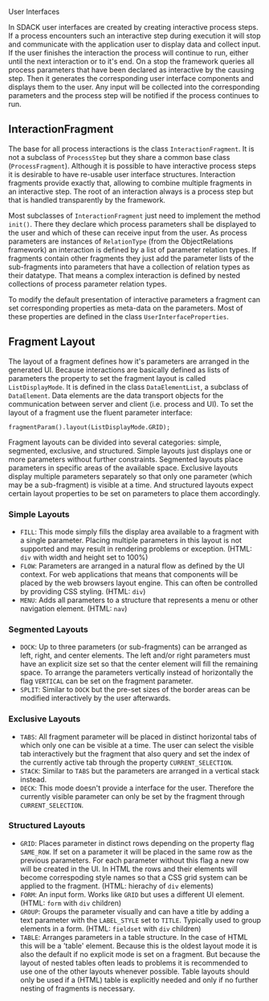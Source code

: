  User Interfaces

In SDACK user interfaces are created by creating interactive process steps. If a process encounters such an interactive step during execution it will stop and communicate with the application user to display data and collect input. If the user finishes the interaction the process will continue to run, either until the next interaction or to it's end. On a stop the framework queries all process parameters that have been declared as interactive by the causing step. Then it generates the corresponding user interface components and displays them to the user. Any input will be collected into the corresponding parameters and the process step will be notified if the process continues to run.

## InteractionFragment

The base for all process interactions is the class `InteractionFragment`. It is not a subclass of `ProcessStep` but they share a common base class (`ProcessFragment`). Although it is possible to have interactive process steps it is desirable to have re-usable user interface structures. Interaction fragments provide exactly that, allowing to combine multiple fragments in an interactive step. The root of an interaction always is a process step but that is handled transparently by the framework.

Most subclasses of `InteractionFragment` just need to implement the method `init()`. There they declare which process parameters shall be displayed to the user and which of these can receive input from the user. As process parameters are instances of `RelationType` (from the ObjectRelations framework) an interaction is defined by a list of parameter relation types. If fragments contain other fragments they just add the parameter lists of the sub-fragments into parameters that have a collection of relation types as their datatype. That means a complex interaction is defined by nested collections of process parameter relation types.

To modify the default presentation of interactive parameters a fragment can set corresponding properties as meta-data on the parameters. Most of these properties are defined in the class `UserInterfaceProperties`.

## Fragment Layout

The layout of a fragment defines how it's parameters are arranged in the generated UI. Because interactions are basically defined as lists of parameters the property to set the fragment layout is called `ListDisplayMode`. It is defined in the class `DataElementList`, a subclass of `DataElement`. Data elements are the data transport objects for the communication between server and client (i.e. process and UI). To set the layout of a fragment use the fluent parameter interface:

    fragmentParam().layout(ListDisplayMode.GRID);

Fragment layouts can be divided into several categories: simple, segmented, exclusive, and structured. Simple layouts just displays one or more parameters without further constraints. Segmented layouts place parameters in specific areas of the available space. Exclusive layouts display multiple parameters separately so that only one parameter (which may be a sub-fragment) is visible at a time. And structured layouts expect certain layout properties to be set on parameters to place them accordingly.

### Simple Layouts

* `FILL`: This mode simply fills the display area available to a fragment with a single parameter. Placing multiple parameters in this layout is not supported and may result in rendering problems or exception. (HTML: `div` with width and height set to 100%)
* `FLOW`: Parameters are arranged in a natural flow as defined by the UI context. For web applications that means that components will be placed by the web browsers layout engine. This can often be controlled by providing CSS styling.  (HTML: `div`)
* `MENU`: Adds all parameters to a structure that represents a menu or other navigation element. (HTML: `nav`)

### Segmented Layouts

* `DOCK`: Up to three parameters (or sub-fragments) can be arranged as left, right, and center elements. The left and/or right parameters must have an explicit size set so that the center element will fill the remaining space. To arrange the parameters vertically instead of horizontally the flag `VERTICAL` can be set on the fragment parameter.
* `SPLIT`: Similar to `DOCK` but the pre-set sizes of the border areas can be modified interactively by the user afterwards.

### Exclusive Layouts

* `TABS`: All fragment parameter will be placed in distinct horizontal tabs of which only one can be visible at a time. The user can select the visible tab interactively but the fragment that also query and set the index of the currently active tab through the property `CURRENT_SELECTION`.
* `STACK`: Similar to `TABS` but the parameters are arranged in a vertical stack instead.
* `DECK`: This mode doesn't provide a interface for the user. Therefore the currently visible parameter can only be set by the fragment through `CURRENT_SELECTION`.

### Structured Layouts

* `GRID`: Places parameter in distinct rows depending on the property flag `SAME_ROW`. If set on a parameter it will be placed in the same row as the previous parameters. For each parameter without this flag a new row will be created in the UI. In HTML the rows and their elements will become correspoding style names so that a CSS grid system can be applied to the fragment. (HTML: hierachy of `div` elements)
* `FORM`: An input form. Works like `GRID` but uses a different UI element. (HTML: `form` with `div` children)
* `GROUP`: Groups the parameter visually and can have a title by adding a text parameter with the `LABEL_STYLE` set to `TITLE`. Typically used to group elements in a form. (HTML: `fieldset` with `div` children)
* `TABLE`: Arranges parameters in a table structure. In the case of HTML this will be a 'table' element. Because this is the oldest layout mode it is also the default if no explicit mode is set on a fragment. But because the layout of nested tables often leads to problems it is recommended to use one of the other layouts whenever possible. Table layouts should only be used if a (HTML) table is explicitly needed and only if no further nesting of fragments is necessary.




